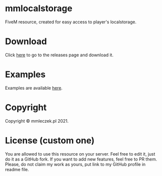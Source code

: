 # mmlocalstorage
FiveM resource, created for easy access to player's localstorage.

# Download
Click [here](https://github.com/mmleczek/mmlocalstorage/releases) to go to the releases page and download it.

# Examples
Examples are available [here](https://github.com/mmleczek/mmlocalstorage/blob/master/EXAMPLES.md).

# Copyright
Copyright © mmleczek.pl 2021.

# License (custom one)
You are allowed to use this resource on your server. Feel free to edit it, just do it as a GitHub fork. If you want to add new features, feel free to PR them.
Please, do not claim my work as yours, put link to my GitHub profile in readme file.